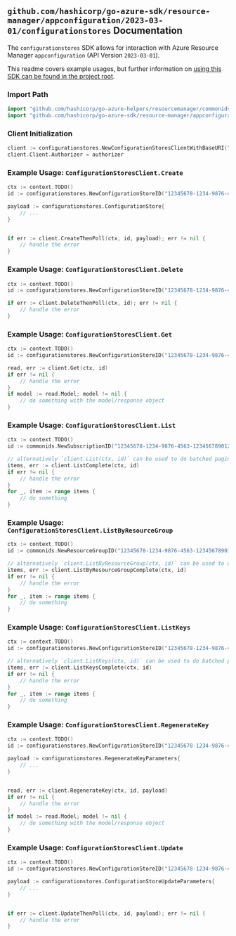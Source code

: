 
## `github.com/hashicorp/go-azure-sdk/resource-manager/appconfiguration/2023-03-01/configurationstores` Documentation

The `configurationstores` SDK allows for interaction with Azure Resource Manager `appconfiguration` (API Version `2023-03-01`).

This readme covers example usages, but further information on [using this SDK can be found in the project root](https://github.com/hashicorp/go-azure-sdk/tree/main/docs).

### Import Path

```go
import "github.com/hashicorp/go-azure-helpers/resourcemanager/commonids"
import "github.com/hashicorp/go-azure-sdk/resource-manager/appconfiguration/2023-03-01/configurationstores"
```


### Client Initialization

```go
client := configurationstores.NewConfigurationStoresClientWithBaseURI("https://management.azure.com")
client.Client.Authorizer = authorizer
```


### Example Usage: `ConfigurationStoresClient.Create`

```go
ctx := context.TODO()
id := configurationstores.NewConfigurationStoreID("12345678-1234-9876-4563-123456789012", "example-resource-group", "configStoreName")

payload := configurationstores.ConfigurationStore{
	// ...
}


if err := client.CreateThenPoll(ctx, id, payload); err != nil {
	// handle the error
}
```


### Example Usage: `ConfigurationStoresClient.Delete`

```go
ctx := context.TODO()
id := configurationstores.NewConfigurationStoreID("12345678-1234-9876-4563-123456789012", "example-resource-group", "configStoreName")

if err := client.DeleteThenPoll(ctx, id); err != nil {
	// handle the error
}
```


### Example Usage: `ConfigurationStoresClient.Get`

```go
ctx := context.TODO()
id := configurationstores.NewConfigurationStoreID("12345678-1234-9876-4563-123456789012", "example-resource-group", "configStoreName")

read, err := client.Get(ctx, id)
if err != nil {
	// handle the error
}
if model := read.Model; model != nil {
	// do something with the model/response object
}
```


### Example Usage: `ConfigurationStoresClient.List`

```go
ctx := context.TODO()
id := commonids.NewSubscriptionID("12345678-1234-9876-4563-123456789012")

// alternatively `client.List(ctx, id)` can be used to do batched pagination
items, err := client.ListComplete(ctx, id)
if err != nil {
	// handle the error
}
for _, item := range items {
	// do something
}
```


### Example Usage: `ConfigurationStoresClient.ListByResourceGroup`

```go
ctx := context.TODO()
id := commonids.NewResourceGroupID("12345678-1234-9876-4563-123456789012", "example-resource-group")

// alternatively `client.ListByResourceGroup(ctx, id)` can be used to do batched pagination
items, err := client.ListByResourceGroupComplete(ctx, id)
if err != nil {
	// handle the error
}
for _, item := range items {
	// do something
}
```


### Example Usage: `ConfigurationStoresClient.ListKeys`

```go
ctx := context.TODO()
id := configurationstores.NewConfigurationStoreID("12345678-1234-9876-4563-123456789012", "example-resource-group", "configStoreName")

// alternatively `client.ListKeys(ctx, id)` can be used to do batched pagination
items, err := client.ListKeysComplete(ctx, id)
if err != nil {
	// handle the error
}
for _, item := range items {
	// do something
}
```


### Example Usage: `ConfigurationStoresClient.RegenerateKey`

```go
ctx := context.TODO()
id := configurationstores.NewConfigurationStoreID("12345678-1234-9876-4563-123456789012", "example-resource-group", "configStoreName")

payload := configurationstores.RegenerateKeyParameters{
	// ...
}


read, err := client.RegenerateKey(ctx, id, payload)
if err != nil {
	// handle the error
}
if model := read.Model; model != nil {
	// do something with the model/response object
}
```


### Example Usage: `ConfigurationStoresClient.Update`

```go
ctx := context.TODO()
id := configurationstores.NewConfigurationStoreID("12345678-1234-9876-4563-123456789012", "example-resource-group", "configStoreName")

payload := configurationstores.ConfigurationStoreUpdateParameters{
	// ...
}


if err := client.UpdateThenPoll(ctx, id, payload); err != nil {
	// handle the error
}
```
